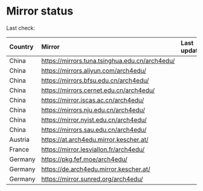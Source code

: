 <script src="./time.js"></script>
# Mirror status
Last check: <script type="text/javascript">localize(1701487084.5541077);</script>

|Country|Mirror|Last update|
|:------|:-----|:----------|
|China|https://mirrors.tuna.tsinghua.edu.cn/arch4edu/|<script type="text/javascript">localize(1701455751);</script>|
|China|https://mirrors.aliyun.com/arch4edu/|<script type="text/javascript">localize(1701455751);</script>|
|China|https://mirrors.bfsu.edu.cn/arch4edu/|<script type="text/javascript">localize(1701455751);</script>|
|China|https://mirrors.cernet.edu.cn/arch4edu/|<script type="text/javascript">localize(1701455751);</script>|
|China|https://mirror.iscas.ac.cn/arch4edu/|<script type="text/javascript">localize(1701455751);</script>|
|China|https://mirrors.nju.edu.cn/arch4edu/|<script type="text/javascript">localize(1701455751);</script>|
|China|https://mirror.nyist.edu.cn/arch4edu/|<script type="text/javascript">localize(1701455751);</script>|
|China|https://mirrors.sau.edu.cn/arch4edu/|<script type="text/javascript">localize(1701455751);</script>|
|Austria|https://at.arch4edu.mirror.kescher.at/|<script type="text/javascript">localize(1701455751);</script>|
|France|https://mirror.lesviallon.fr/arch4edu/|<script type="text/javascript">localize(1701455751);</script>|
|Germany|https://pkg.fef.moe/arch4edu/|<script type="text/javascript">localize(1701455751);</script>|
|Germany|https://de.arch4edu.mirror.kescher.at/|<script type="text/javascript">localize(1701455751);</script>|
|Germany|https://mirror.sunred.org/arch4edu/|<script type="text/javascript">localize(1701455751);</script>|

<script src="./tablefilter/tablefilter.js"></script>
<script src="./table.js"></script>